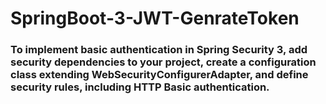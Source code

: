 # SpringBoot-3-JWT-GenrateToken

### To implement basic authentication in Spring Security 3, add security dependencies to your project, create a configuration class extending WebSecurityConfigurerAdapter, and define security rules, including HTTP Basic authentication.
